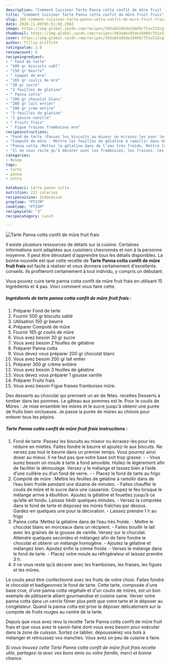 ```yaml
---
description: "Comment Cuisiner Tarte Panna cotta confit de mûre fruit frais"
title: "Comment Cuisiner Tarte Panna cotta confit de mûre fruit frais"
slug: 105-comment-cuisiner-tarte-panna-cotta-confit-de-mure-fruit-frais
date: 2020-11-09T05:51:03.290Z
image: https://img-global.cpcdn.com/recipes/503ab6105de2d469/751x532cq70/tarte-panna-cotta-confit-de-mure-fruit-frais-photo-principale-de-la-recette.jpg
thumbnail: https://img-global.cpcdn.com/recipes/503ab6105de2d469/751x532cq70/tarte-panna-cotta-confit-de-mure-fruit-frais-photo-principale-de-la-recette.jpg
cover: https://img-global.cpcdn.com/recipes/503ab6105de2d469/751x532cq70/tarte-panna-cotta-confit-de-mure-fruit-frais-photo-principale-de-la-recette.jpg
author: Tillie Griffith
ratingvalue: 3.8
reviewcount: 6
recipeingredient:
- " Fond de tarte"
- "500 gr biscuits sabl"
- "150 gr beurre"
- " Compot de mre"
- "165 gr coulis de mre"
- "30 gr sucre"
- "2 feuilles de glatine"
- " Panna cotta"
- "200 gr chocolat blanc"
- "200 gr lait entier"
- "300 gr crme entire"
- "3 feuilles de glatine"
- "1 gousse vanille"
- " Fruits frais"
- " Figue fraises framboises mre"
recipeinstructions:
- "Fond de tarte :Passez les biscuits au mixeur ou écrasez-les pour les réduire en miettes. Faites fondre le beurre et ajoutez-le aux biscuits. Ne versez pas tout le beurre dans un premier temps. Vous pourrez ainsi doser au mieux. Il ne faut pas que votre base soit trop grasse.  Vous aurez besoin un moule à tarte à fond amovible. Huilez-le légèrement afin de faciliter le démoulage. Versez-y le mélange et tassez bien à l’aide d’une cuillère ou d’un fond de verre.  Placez le fond de tarte au frigo"
- "Compoté de mûre : Mettre les feuilles de gélatine à ramollir dans de l’eau bien froide pendant une dizaine de minutes. Faites chauffer le coulis de mûre et le sucre dans une casserole. Coupez le feu lorsque le mélange arrive à ébullition. Ajoutez la gélatine et fouettez jusqu’à ce qu’elle ait fondu. Laissez tiédir quelques minutes. Versez la compotée dans le fond de tarte et disposez les mûres fraîches par dessus. Gardez-en quelques une pour la décoration. Laissez prendre 1 h au frigo"
- "Panna cotta :Mettez la gélatine dans de l’eau très froide. Mettre le chocolat blanc en morceaux dans un récipient. Faites bouillir le lait avec les graines de la gousse de vanille. Versez sur le chocolat. Attendre quelques secondes et mélangez afin de faire fondre le chocolat et obtenir un mélange homogène. Ajoutez la gélatine et mélangez bien. Ajoutez enfin la crème froide. Versez le mélange dans le fond de tarte. Placez votre moule au réfrigérateur et laissez prendre 3 h."
- "Il ne vous reste qu’à décorer avec les framboises, les fraises, les figues et les mûres."
categories:
- Resep
tags:
- tarte
- panna
- cotta

katakunci: tarte panna cotta 
nutrition: 221 calories
recipecuisine: Indonesian
preptime: "PT27M"
cooktime: "PT33M"
recipeyield: "3"
recipecategory: Lunch

---
```



![Tarte Panna cotta confit de mûre fruit frais](https://img-global.cpcdn.com/recipes/503ab6105de2d469/751x532cq70/tarte-panna-cotta-confit-de-mure-fruit-frais-photo-principale-de-la-recette.jpg)

Il existe plusieurs ressources de détails sur la cuisine. Certaines informations sont adaptées aux cuisiniers chevronnés et non à la personne moyenne. Il peut être déroutant d'apprendre tous les détails disponibles. La bonne nouvelle est que cette recette de <strong> Tarte Panna cotta confit de mûre fruit frais </strong> est facile à réaliser et vous donnera certainement d'excellents conseils. Ils profiteront certainement à tout individu, y compris un débutant.

<!--inarticleads1-->

Vous pouvez cuire tarte panna cotta confit de mûre fruit frais en utilisant 15 Ingrédients et 4 pas. Voici comment vous faire cette.

##### Ingrédients de tarte panna cotta confit de mûre fruit frais :

1. Préparer  Fond de tarte
1. Fournir 500 gr biscuits sablé
1. Utilisation 150 gr beurre
1. Préparer  Compoté de mûre
1. Fournir 165 gr coulis de mûre
1. Vous avez besoin 30 gr sucre
1. Vous avez besoin 2 feuilles de gélatine
1. Préparer  Panna cotta
1. Vous devez vous préparer 200 gr chocolat blanc
1. Vous avez besoin 200 gr lait entier
1. Préparer 300 gr crème entière
1. Vous avez besoin 3 feuilles de gélatine
1. Vous devez vous préparer 1 gousse vanille
1. Préparer  Fruits frais
1. Vous avez besoin  Figue fraises framboises mûre.


Des desserts au chocolat qui prennent un air de fêtes. recettes Desserts à tomber dans les pommes. Le gâteau aux pommes est le. Pour le coulis de Mûres : Je mixe ensemble les mûres et le sucre jusqu&#39;à obtenir une purée de fruits bien onctueuse. Je passe la purée de mûres au chinois pour enlever tous les pépins. 

<!--inarticleads2-->

##### Tarte Panna cotta confit de mûre fruit frais instructions :

1. Fond de tarte :Passez les biscuits au mixeur ou écrasez-les pour les réduire en miettes. Faites fondre le beurre et ajoutez-le aux biscuits. Ne versez pas tout le beurre dans un premier temps. Vous pourrez ainsi doser au mieux. Il ne faut pas que votre base soit trop grasse. -  - Vous aurez besoin un moule à tarte à fond amovible. Huilez-le légèrement afin de faciliter le démoulage. Versez-y le mélange et tassez bien à l’aide d’une cuillère ou d’un fond de verre. -  - Placez le fond de tarte au frigo
1. Compoté de mûre : Mettre les feuilles de gélatine à ramollir dans de l’eau bien froide pendant une dizaine de minutes. - Faites chauffer le coulis de mûre et le sucre dans une casserole. Coupez le feu lorsque le mélange arrive à ébullition. Ajoutez la gélatine et fouettez jusqu’à ce qu’elle ait fondu. Laissez tiédir quelques minutes. - Versez la compotée dans le fond de tarte et disposez les mûres fraîches par dessus. Gardez-en quelques une pour la décoration. - Laissez prendre 1 h au frigo
1. Panna cotta :Mettez la gélatine dans de l’eau très froide. - Mettre le chocolat blanc en morceaux dans un récipient. - Faites bouillir le lait avec les graines de la gousse de vanille. Versez sur le chocolat. Attendre quelques secondes et mélangez afin de faire fondre le chocolat et obtenir un mélange homogène. - Ajoutez la gélatine et mélangez bien. Ajoutez enfin la crème froide. - Versez le mélange dans le fond de tarte. - Placez votre moule au réfrigérateur et laissez prendre 3 h.
1. Il ne vous reste qu’à décorer avec les framboises, les fraises, les figues et les mûres.


Le coulis peut être confectionné avec les fruits de votre choix. Faites fondre le chocolat et badigeonnez le fond de tarte. Cette tarte, composée d&#39;une base crue, d&#39;une panna cotta végétale et d&#39;un coulis de mûres, est un bon exemple de pâtisserie alliant gourmandise et cuisine saine. Verser votre panna cotta dans un cercle filmer plus petit que votre tarte et le déposer au congélateur. Quand la panna cotta est prise la déposer délicatement sur la compote de fruits rouges au centre de la tarte. 

<!--inarticleads1-->

<p>
Depuis que vous avez revu la recette Tarte Panna cotta confit de mûre fruit frais et que vous avez le savoir-faire dont vous avez besoin pour exécuter dans la zone de cuisson. Sortez ce tablier, dépoussiérez vos bols à mélanger et retroussez vos manches. Vous avez un peu de cuisine à faire.
</p>

<p>
<i>Si vous trouvez cette Tarte Panna cotta confit de mûre fruit frais recette utile, partagez-la avec vos bons amis ou votre famille, merci et bonne chance.</i>
</p>
